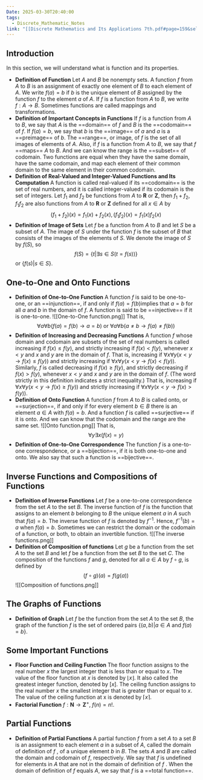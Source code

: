 ```yaml
---
Date: 2025-03-30T20:40:00
tags:
  - Discrete_Mathematic_Notes
link: "[[Discrete Mathematics and Its Applications 7th.pdf#page=159&selection=680,0,680,9|The link of chapter 2.3, Discrete Mathematics]]"
---
```

## **Introduction**

In this section, we will understand what is function and its properties.

- **Definition of Function**
	Let $A$ and $B$ be nonempty sets. A function $f$ from $A$ to $B$ is an assignment of exactly one element of $B$ to each element of $A$. We write $f(a)=b$ if $b$ is the unique element of $B$ assigned by the function $f$ to the element $a$ of $A$. If $f$ is a function from $A$ to $B$, we write $f:A\to B$.
	Sometimes functions are called mappings and transformations.
- **Definition of Important Concepts in Functions**
	If $f$ is a function from $A$ to $B$, we say that $A$ is the ==domain== of $f$ and $B$ is the ==codomain== of $f$. If $f(a)=b$, we say that $b$ is the ==image== of $a$ and $a$ is a ==preimage== of $b$. The ==range==, or image, of $f$ is the set of all images of elements of $A$. Also, if $f$ is a function from $A$ to $B$, we say that $f$ ==maps== $A$ to $B$.
	And we can know the range is the ==subset== of codomain.
	Two functions are equal when they have the same domain, have the same codomain, and map each element of their common domain to the same element in their common codomain.
- **Definition of Real-Valued and Integer-Valued Functions and Its Computation**
	A function is called real-valued if its ==codomain== is the set of real numbers, and it is called integer-valued if its codomain is the set of integers. 
	Let $f_{1}$ and $f_{2}$ be functions from $A$ to $\mathbf{R}$ or $\mathbf{Z}$, then $f_{1}+f_{2},f_{1}f_{2}$ are also functions from $A$ to $\mathbf{R}$ or $\mathbf{Z}$ defined for all $x\in A$ by $$(f_{1}+f_{2})(x)=f_{1}(x)+f_{2}(x),(f_{1}f_{2})(x)=f_{1}(x)f_{2}(x)$$
- **Definition of Image of Sets**
	Let $f$ be a function from $A$ to $B$ and let $S$ be a subset of $A$. The image of $S$ under the function $f$ is the subset of $B$ that consists of the images of the elements of $S$. We denote the image of $S$ by $f(S)$, so $$f(S)=\{ t|\exists s\in S(t=f(s)) \}$$or $\{ f(s)|s\in S \}$.

## **One-to-One and Onto Functions**

- **Definition of One-to-One Function**
	A function $f$ is said to be one-to-one, or an ==injunction==, if and only if $f(a)=f(b)$implies that $a=b$ for all $a$ and $b$ in the domain of $f$. A function is said to be ==injective== if it is one-to-one.
	![[One-to-One function.png]]
	That is, $$\forall a\forall b(f(a)=f(b)\to a=b)\text{ or }\forall a\forall b(a\ne b\to f(a)\ne f(b))$$
- **Definition of Increasing and Decreasing Functions**
	A function $f$ whose domain and codomain are subsets of the set of real numbers is called increasing if $f(x)\leq f(y)$, and strictly increasing if $f(x)<f(y)$, whenever $x<y$ and $x$ and $y$ are in the domain of $f$. That is, increasing if $\forall x\forall y(x<y\to f(x)\leq f(y))$ and strictly increasing if $\forall x\forall y(x<y\to f(x)< f(y))$.
	Similarly, $f$ is called decreasing if $f(x)\geq f(y)$, and strictly decreasing if $f(x)>f(y)$, whenever $x<y$ and $x$ and $y$ are in the domain of $f$. (The word strictly in this definition indicates a strict inequality.) That is, increasing if $\forall x\forall y(x<y\to f(x)\geq f(y))$ and strictly increasing if $\forall x\forall y(x<y\to f(x)> f(y))$.
- **Definition of Onto Function**
	A function $f$ from $A$ to $B$ is called onto, or ==surjection==, if and only if for every element $b\in B$ there is an element $a\in A$ with $f(a)=b$. And a function $f$ is called ==surjective== if it is onto.
	And we can know that the codomain and the range are the same set.
	![[Onto function.png]]
	That is, $$\forall y\exists x(f(x)=y)$$
- **Definition of One-to-One Correspondence**
	The function $f$ is a one-to-one correspondence, or a ==bijection==, if it is both one-to-one and onto. We also say that such a function is ==bijective==.

## **Inverse Functions and Compositions of Functions**

- **Definition of Inverse Functions**
	Let $f$ be a one-to-one correspondence from the set $A$ to the set $B$. The inverse function of $f$ is the function that assigns to an element $b$ belonging to $B$ the unique element $a$ in $A$ such that $f(a)=b$. The inverse function of $f$ is denoted by $f^{-1}$. Hence, $f^{-1}(b)=a$ when $f(a)=b$.
	Sometimes we can restrict the domain or the codomain of a function, or both, to obtain an invertible function.
	![[The inverse functions.png]]
- **Definition of Composition of functions**
	Let $g$ be a function from the set $A$ to the set $B$ and let $f$ be a function from the set $B$ to the set $C$. The composition of the functions $f$ and $g$, denoted for all $a\in A$ by $f\circ g$, is defined by $$(f\circ g)(a)=f(g(a))$$
	![[Composition of functions.png]]

## **The Graphs of Functions**

- **Definition of Graph**
	Let $f$ be the function from the set $A$ to the set $B$, the graph of the function $f$ is the set of ordered pairs $\{ (a,b)|a\in A\text{ and } f(a)=b \}$.

## **Some Important Functions**

- **Floor Function and Ceiling Function**
	The floor function assigns to the real number $x$ the largest integer that is less than or equal to $x$. The value of the floor function at $x$ is denoted by $\lfloor x \rfloor$. It also called the greatest integer function, denoted by $[x]$.
	The ceiling function assigns to the real number $x$ the smallest integer that is greater than or equal to $x$. The value of the ceiling function at x is denoted by $\lceil x \rceil$.
- **Factorial Function**
	$f:\mathbf{N}\to \mathbf{Z}^{+}$, $f(n)=n!$.

## **Partial Functions**

- **Definition of Partial Functions**
	A partial function $f$ from a set $A$ to a set $B$ is an assignment to each element $a$ in a subset of $A$, called the domain of definition of $f$ , of a unique element $b$ in $B$. The sets $A$ and $B$ are called the domain and codomain of $f$, respectively. We say that $f$ is undefined for elements in $A$ that are not in the domain of definition of $f$ . When the domain of definition of $f$ equals $A$, we say that $f$ is a ==total function==.